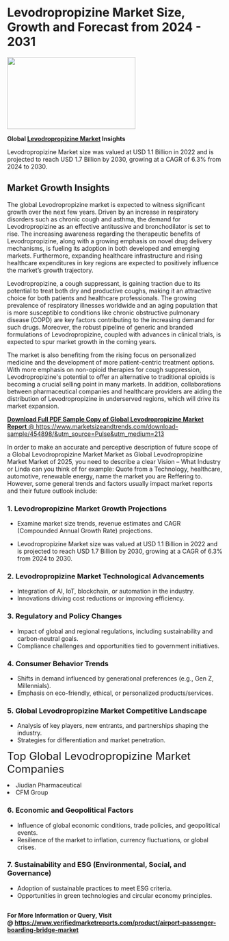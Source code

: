 <H1>Levodropropizine Market Size, Growth and Forecast from 2024 - 2031</H1><img class="aligncenter size-medium wp-image-584254" src="https://thirdeyenews.in/wp-content/uploads/2024/09/Global-Market-Research-300x168.jpeg" alt="" width="300" height="168" /><p><strong>Global&nbsp;<a href="https://www.marketsizeandtrends.com/download-sample/454898/&amp;utm_source=Pulse&amp;utm_medium=213">Levodropropizine Market</a> Insights</strong></p><p>Levodropropizine Market size was valued at USD 1.1 Billion in 2022 and is projected to reach USD 1.7 Billion by 2030, growing at a CAGR of 6.3% from 2024 to 2030.</p><p><h2>Market Growth Insights</h2> <p>The global Levodropropizine market is expected to witness significant growth over the next few years. Driven by an increase in respiratory disorders such as chronic cough and asthma, the demand for Levodropropizine as an effective antitussive and bronchodilator is set to rise. The increasing awareness regarding the therapeutic benefits of Levodropropizine, along with a growing emphasis on novel drug delivery mechanisms, is fueling its adoption in both developed and emerging markets. Furthermore, expanding healthcare infrastructure and rising healthcare expenditures in key regions are expected to positively influence the market’s growth trajectory.</p> <p><a href="#"></a></p> <p>Levodropropizine, a cough suppressant, is gaining traction due to its potential to treat both dry and productive coughs, making it an attractive choice for both patients and healthcare professionals. The growing prevalence of respiratory illnesses worldwide and an aging population that is more susceptible to conditions like chronic obstructive pulmonary disease (COPD) are key factors contributing to the increasing demand for such drugs. Moreover, the robust pipeline of generic and branded formulations of Levodropropizine, coupled with advances in clinical trials, is expected to spur market growth in the coming years.</p> <p>The market is also benefiting from the rising focus on personalized medicine and the development of more patient-centric treatment options. With more emphasis on non-opioid therapies for cough suppression, Levodropropizine's potential to offer an alternative to traditional opioids is becoming a crucial selling point in many markets. In addition, collaborations between pharmaceutical companies and healthcare providers are aiding the distribution of Levodropropizine in underserved regions, which will drive its market expansion.</p> <p><a href="#"></p><p><span class=""><strong>Download Full PDF Sample Copy of Global Levodropropizine Market Report</strong> @ <a href="https://www.marketsizeandtrends.com/download-sample/454898/&amp;utm_source=Pulse&amp;utm_medium=213" target="_blank">https://www.marketsizeandtrends.com/download-sample/454898/&amp;utm_source=Pulse&amp;utm_medium=213</a></span></p><p>In order to make an accurate and perceptive description of future scope of a Global&nbsp;Levodropropizine Market Market as Global&nbsp;Levodropropizine Market Market of 2025, you need to describe a clear Vision &ndash; What Industry or Linda can you think of for example: Quote from a Technology, healthcare, automotive, renewable energy, name the market you are Reffering to. However, some general trends and factors usually impact market reports and their future outlook include:</p><h3>1.&nbsp;<strong>Levodropropizine Market Growth Projections</strong></h3><ul><li>Examine market size trends, revenue estimates and CAGR (Compounded Annual Growth Rate) projections.</li><li><p>Levodropropizine Market size was valued at USD 1.1 Billion in 2022 and is projected to reach USD 1.7 Billion by 2030, growing at a CAGR of 6.3% from 2024 to 2030.</p></li></ul><h3>2.&nbsp;<strong>Levodropropizine Market Technological Advancements</strong></h3><ul><li>Integration of AI, IoT, blockchain, or automation in the industry.</li><li>Innovations driving cost reductions or improving efficiency.</li></ul><h3>3.&nbsp;<strong>Regulatory and Policy Changes</strong></h3><ul><li>Impact of global and regional regulations, including sustainability and carbon-neutral goals.</li><li>Compliance challenges and opportunities tied to government initiatives.</li></ul><h3>4.&nbsp;<strong>Consumer Behavior Trends</strong></h3><ul><li>Shifts in demand influenced by generational preferences (e.g., Gen Z, Millennials).</li><li>Emphasis on eco-friendly, ethical, or personalized products/services.</li></ul><h3>5.&nbsp;<strong>Global Levodropropizine Market Competitive Landscape</strong></h3><ul><li>Analysis of key players, new entrants, and partnerships shaping the industry.</li><li>Strategies for differentiation and market penetration.</li></ul><p data-pm-slice="1 1 []"><span style="color: inherit; font-family: inherit; font-size: 25px;">Top Global Levodropropizine Market Companies</span></p><div class="" data-test-id=""><p><li>Jiudian Pharmaceutical</li><li> CFM Group</li></p></div><h3>6.&nbsp;<strong>Economic and Geopolitical Factors</strong></h3><ul><li>Influence of global economic conditions, trade policies, and geopolitical events.</li><li>Resilience of the market to inflation, currency fluctuations, or global crises.</li></ul><h3>7.&nbsp;<strong>Sustainability and ESG (Environmental, Social, and Governance)</strong></h3><ul><li>Adoption of sustainable practices to meet ESG criteria.</li><li>Opportunities in green technologies and circular economy principles.</li></ul><h2><strong style="font-size: 14px;">For More Information or Query, Visit @&nbsp;</strong><a style="background-color: #ffffff; font-size: 14px;" href="https://www.marketsizeandtrends.com/report/levodropropizine-market/" target="_blank">https://www.verifiedmarketreports.com/product/airport-passenger-boarding-bridge-market</a></h2>
